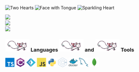 <div>
  <img src="https://raw.githubusercontent.com/Tarikul-Islam-Anik/Animated-Fluent-Emojis/master/Emojis/Smilies/Two%20Hearts.png" alt="Two Hearts" width="50" height="50" />
  <img src="https://raw.githubusercontent.com/Tarikul-Islam-Anik/Animated-Fluent-Emojis/master/Emojis/Smilies/Face%20with%20Tongue.png" alt="Face with Tongue" width="50" height="50" />
  <img src="https://raw.githubusercontent.com/Tarikul-Islam-Anik/Animated-Fluent-Emojis/master/Emojis/Smilies/Sparkling%20Heart.png" alt="Sparkling Heart" width="50" height="50" />
</div>

<a href="https://github.com/phamhongphuc1999/phamhongphuc1999"><img src="https://github-readme-stats.vercel.app/api?username=phamhongphuc1999&show_icons=true" /></a> <br />
<a href="https://github.com/phamhongphuc1999/phamhongphuc1999"><img src="https://github-readme-stats.vercel.app/api/top-langs/?username=phamhongphuc1999&layout=donut&exclude_repo=Project2,WebCore&langs_count=10" /></a> <br />
<a href="https://github-readme-streak-stats.herokuapp.com/?user=phamhongphuc1999"><img src="https://github-readme-streak-stats.herokuapp.com/?user=phamhongphuc1999"></a>

### <img height="40" src="./kyubey.gif"/> Languages <img height="40" src="./kyubey.gif"/> and <img height="40" src="./kyubey.gif"/> Tools

<div>
<img src="https://github.com/devicons/devicon/blob/master/icons/typescript/typescript-original.svg" width="30" height="30" />
<img src="https://github.com/devicons/devicon/blob/master/icons/csharp/csharp-original.svg" width="30" height="30" />
<img src="https://github.com/devicons/devicon/blob/master/icons/fsharp/fsharp-original.svg" width="30" height="30" />
<img src="https://github.com/devicons/devicon/blob/master/icons/javascript/javascript-original.svg" width="30" height="30" />
<img src="https://github.com/devicons/devicon/blob/master/icons/python/python-original.svg" width="30" height="30" /> 
<img src="https://github.com/devicons/devicon/blob/master/icons/cplusplus/cplusplus-line.svg" width="30" height="30" /> 
<img src="https://github.com/devicons/devicon/blob/master/icons/docker/docker-original-wordmark.svg" width="30" height="30" />
<img src="https://github.com/devicons/devicon/blob/master/icons/mysql/mysql-original.svg" width="30" height="30" />
<img src="https://github.com/devicons/devicon/blob/master/icons/mongodb/mongodb-original.svg" width="30" height="30" />
</div>
